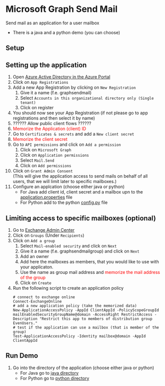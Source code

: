 # Microsoft Graph Send Mail
Send mail as an application for a user mailbox
  * There is a java and a python demo (you can choose)

## Setup

## Setting up the application
 1. Open [Azure Active Directory in the Azure Portal](https://portal.azure.com/#view/Microsoft_AAD_IAM/ActiveDirectoryMenuBlade/~/Overview)
 1. Click on ``App Registrations`` 
 1. Add a new App Registration by clicking on ``New Registration``
    1. Give it a name (f.e. graphsendmail)
    1. Select ``Accounts in this organizational directory only (Single tenant)``
    1. Click on register
 1. You should now see your App Registration (if not please go to app registrations and then select it by name)
 1. ?????? Allow public client flows ??????
 1. <span style="color:red">Memorize the Application (client) ID</span>
 1. Go to ``Certificates & secrets`` and add a ``New client secret``
 1. <span style="color:red">Memorize the client secret</span>
 1. Go to ``API permissions`` and click on ``Add a permission``
    1. Click on ``Microsoft Graph``
    1. Click on ``Application permissions``
    1. Select ``Mail.Send``
    1. Click on ``Add permissions``
 1. Click on ``Grant Admin Consent``<br>(This will give the application access to send mails on behalf of all users, that we will limit later to specific mailboxes.)
 1. Configure an applcation (choose either java or python)
    * For Java add client id, client secret and a mailbox upn to the [application.properties](java/src/main/resources/application.properties) file
    * For Python add to the python [config.py](python/config.py) file

## Limiting access to specific mailboxes (optional)
 1. Go to [Exchange Admin Center](https://admin.exchange.microsoft.com/)
 1. Click on ``Groups`` (Under ``Recipients``)
 1. Click on ``Add a group``
    1. Select ``Mail-enabled security`` and click on ``Next``
    1. Give it a name (f.e. graphsendmailgroup) and click on ``Next``
    1. Add an owner
    1. Add here the mailboxes as members, that you would like to use with your applicaton.
    1. Use the name as group mail address and <span style="color:red">memorize the mail address of the group</span>
    1. Click on ``Create``
 1. Run the following script to create an application policy
    ```pwsh
    # connect to exchange online
    Connect-ExchangeOnline
    # add a new application policy (take the memorized data)
    New-ApplicationAccessPolicy -AppId ClientAppId -PolicyScopeGroupId mailEnabledSecurityGroupName@domain -AccessRight RestrictAccess -Description "Restrict this app to members of distribution group EvenUsers."
    # test if the application can use a mailbox (that is member of the group)
    Test-ApplicationAccessPolicy -Identity mailbox@domain -AppId ClientAppId
    ```

## Run Demo
  1. Go into the directory of the application (choose either java or python)
     * For Java go to [java directory](java/README.md)
     * For Python go to [python directory](python/README.md)

